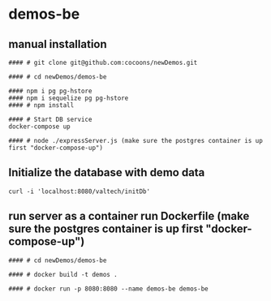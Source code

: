 # demos-be

## manual installation
```
#### # git clone git@github.com:cocoons/newDemos.git

#### # cd newDemos/demos-be

#### npm i pg pg-hstore
#### npm i sequelize pg pg-hstore
#### # npm install  

#### # Start DB service
docker-compose up

#### # node ./expressServer.js (make sure the postgres container is up first "docker-compose-up")
```

## Initialize the database with demo data
```
curl -i 'localhost:8080/valtech/initDb'
```

## run server as a container run Dockerfile (make sure the postgres container is up first "docker-compose-up")
```
#### # cd newDemos/demos-be 

#### # docker build -t demos .

#### # docker run -p 8080:8080 --name demos-be demos-be
